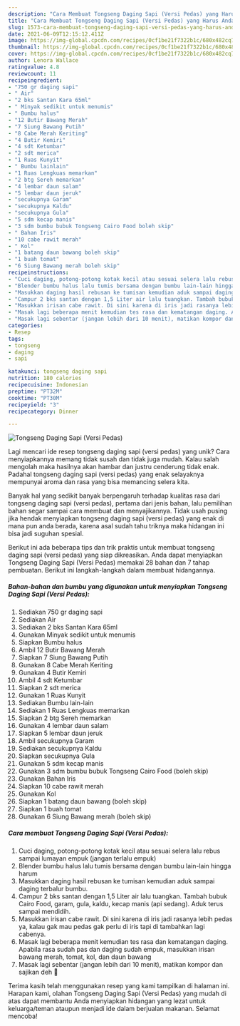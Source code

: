 ```yaml
---
description: "Cara Membuat Tongseng Daging Sapi (Versi Pedas) yang Harus Anda Coba"
title: "Cara Membuat Tongseng Daging Sapi (Versi Pedas) yang Harus Anda Coba"
slug: 1573-cara-membuat-tongseng-daging-sapi-versi-pedas-yang-harus-anda-coba
date: 2021-06-09T12:15:12.411Z
image: https://img-global.cpcdn.com/recipes/0cf1be21f7322b1c/680x482cq70/tongseng-daging-sapi-versi-pedas-foto-resep-utama.jpg
thumbnail: https://img-global.cpcdn.com/recipes/0cf1be21f7322b1c/680x482cq70/tongseng-daging-sapi-versi-pedas-foto-resep-utama.jpg
cover: https://img-global.cpcdn.com/recipes/0cf1be21f7322b1c/680x482cq70/tongseng-daging-sapi-versi-pedas-foto-resep-utama.jpg
author: Lenora Wallace
ratingvalue: 4.8
reviewcount: 11
recipeingredient:
- "750 gr daging sapi"
- " Air"
- "2 bks Santan Kara 65ml"
- " Minyak sedikit untuk menumis"
- " Bumbu halus"
- "12 Butir Bawang Merah"
- "7 Siung Bawang Putih"
- "8 Cabe Merah Keriting"
- "4 Butir Kemiri"
- "4 sdt Ketumbar"
- "2 sdt merica"
- "1 Ruas Kunyit"
- " Bumbu lainlain"
- "1 Ruas Lengkuas memarkan"
- "2 btg Sereh memarkan"
- "4 lembar daun salam"
- "5 lembar daun jeruk"
- "secukupnya Garam"
- "secukupnya Kaldu"
- "secukupnya Gula"
- "5 sdm kecap manis"
- "3 sdm bumbu bubuk Tongseng Cairo Food boleh skip"
- " Bahan Iris"
- "10 cabe rawit merah"
- " Kol"
- "1 batang daun bawang boleh skip"
- "1 buah tomat"
- "6 Siung Bawang merah boleh skip"
recipeinstructions:
- "Cuci daging, potong-potong kotak kecil atau sesuai selera lalu rebus sampai lumayan empuk (jangan terlalu empuk)"
- "Blender bumbu halus lalu tumis bersama dengan bumbu lain-lain hingga harum"
- "Masukkan daging hasil rebusan ke tumisan kemudian aduk sampai daging terbalur bumbu."
- "Campur 2 bks santan dengan 1,5 Liter air lalu tuangkan. Tambah bubuk Cairo Food, garam, gula, kaldu, kecap manis (api sedang). Aduk terus sampai mendidih."
- "Masukkan irisan cabe rawit. Di sini karena di iris jadi rasanya lebih pedas ya, kalau gak mau pedas gak perlu di iris tapi di tambahkan lagi cabenya."
- "Masak lagi beberapa menit kemudian tes rasa dan kematangan daging. Apabila rasa sudah pas dan daging sudah empuk, masukkan irisan bawang merah, tomat, kol, dan daun bawang"
- "Masak lagi sebentar (jangan lebih dari 10 menit), matikan kompor dan sajikan deh 🤗"
categories:
- Resep
tags:
- tongseng
- daging
- sapi

katakunci: tongseng daging sapi 
nutrition: 180 calories
recipecuisine: Indonesian
preptime: "PT32M"
cooktime: "PT30M"
recipeyield: "3"
recipecategory: Dinner

---
```



![Tongseng Daging Sapi (Versi Pedas)](https://img-global.cpcdn.com/recipes/0cf1be21f7322b1c/680x482cq70/tongseng-daging-sapi-versi-pedas-foto-resep-utama.jpg)

Lagi mencari ide resep tongseng daging sapi (versi pedas) yang unik? Cara menyiapkannya memang tidak susah dan tidak juga mudah. Kalau salah mengolah maka hasilnya akan hambar dan justru cenderung tidak enak. Padahal tongseng daging sapi (versi pedas) yang enak selayaknya mempunyai aroma dan rasa yang bisa memancing selera kita.



Banyak hal yang sedikit banyak berpengaruh terhadap kualitas rasa dari tongseng daging sapi (versi pedas), pertama dari jenis bahan, lalu pemilihan bahan segar sampai cara membuat dan menyajikannya. Tidak usah pusing jika hendak menyiapkan tongseng daging sapi (versi pedas) yang enak di mana pun anda berada, karena asal sudah tahu triknya maka hidangan ini bisa jadi suguhan spesial.


Berikut ini ada beberapa tips dan trik praktis untuk membuat tongseng daging sapi (versi pedas) yang siap dikreasikan. Anda dapat menyiapkan Tongseng Daging Sapi (Versi Pedas) memakai 28 bahan dan 7 tahap pembuatan. Berikut ini langkah-langkah dalam membuat hidangannya.

<!--inarticleads1-->

##### Bahan-bahan dan bumbu yang digunakan untuk menyiapkan Tongseng Daging Sapi (Versi Pedas):

1. Sediakan 750 gr daging sapi
1. Sediakan  Air
1. Sediakan 2 bks Santan Kara 65ml
1. Gunakan  Minyak sedikit untuk menumis
1. Siapkan  Bumbu halus
1. Ambil 12 Butir Bawang Merah
1. Siapkan 7 Siung Bawang Putih
1. Gunakan 8 Cabe Merah Keriting
1. Gunakan 4 Butir Kemiri
1. Ambil 4 sdt Ketumbar
1. Siapkan 2 sdt merica
1. Gunakan 1 Ruas Kunyit
1. Sediakan  Bumbu lain-lain
1. Sediakan 1 Ruas Lengkuas memarkan
1. Siapkan 2 btg Sereh memarkan
1. Gunakan 4 lembar daun salam
1. Siapkan 5 lembar daun jeruk
1. Ambil secukupnya Garam
1. Sediakan secukupnya Kaldu
1. Siapkan secukupnya Gula
1. Gunakan 5 sdm kecap manis
1. Gunakan 3 sdm bumbu bubuk Tongseng Cairo Food (boleh skip)
1. Gunakan  Bahan Iris
1. Siapkan 10 cabe rawit merah
1. Gunakan  Kol
1. Siapkan 1 batang daun bawang (boleh skip)
1. Siapkan 1 buah tomat
1. Gunakan 6 Siung Bawang merah (boleh skip)




<!--inarticleads2-->

##### Cara membuat Tongseng Daging Sapi (Versi Pedas):

1. Cuci daging, potong-potong kotak kecil atau sesuai selera lalu rebus sampai lumayan empuk (jangan terlalu empuk)
1. Blender bumbu halus lalu tumis bersama dengan bumbu lain-lain hingga harum
1. Masukkan daging hasil rebusan ke tumisan kemudian aduk sampai daging terbalur bumbu.
1. Campur 2 bks santan dengan 1,5 Liter air lalu tuangkan. Tambah bubuk Cairo Food, garam, gula, kaldu, kecap manis (api sedang). Aduk terus sampai mendidih.
1. Masukkan irisan cabe rawit. Di sini karena di iris jadi rasanya lebih pedas ya, kalau gak mau pedas gak perlu di iris tapi di tambahkan lagi cabenya.
1. Masak lagi beberapa menit kemudian tes rasa dan kematangan daging. Apabila rasa sudah pas dan daging sudah empuk, masukkan irisan bawang merah, tomat, kol, dan daun bawang
1. Masak lagi sebentar (jangan lebih dari 10 menit), matikan kompor dan sajikan deh 🤗




Terima kasih telah menggunakan resep yang kami tampilkan di halaman ini. Harapan kami, olahan Tongseng Daging Sapi (Versi Pedas) yang mudah di atas dapat membantu Anda menyiapkan hidangan yang lezat untuk keluarga/teman ataupun menjadi ide dalam berjualan makanan. Selamat mencoba!
